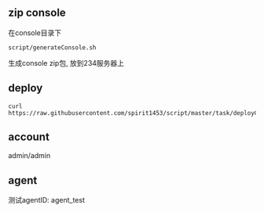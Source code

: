 ## zip console
在console目录下
```
script/generateConsole.sh
```
生成console zip包, 放到234服务器上

## deploy
```
curl https://raw.githubusercontent.com/spirit1453/script/master/task/deployConsole.sh|bash
```

## account
 admin/admin
 
## agent
测试agentID: agent_test
